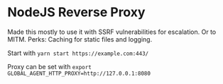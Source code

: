 # NodeJS Reverse Proxy

Made this mostly to use it with SSRF vulnerabilities for escalation. Or to MITM. Perks: Caching for static files and logging.

Start with `yarn start https://example.com:443/`

Proxy can be set with `export GLOBAL_AGENT_HTTP_PROXY=http://127.0.0.1:8080`

